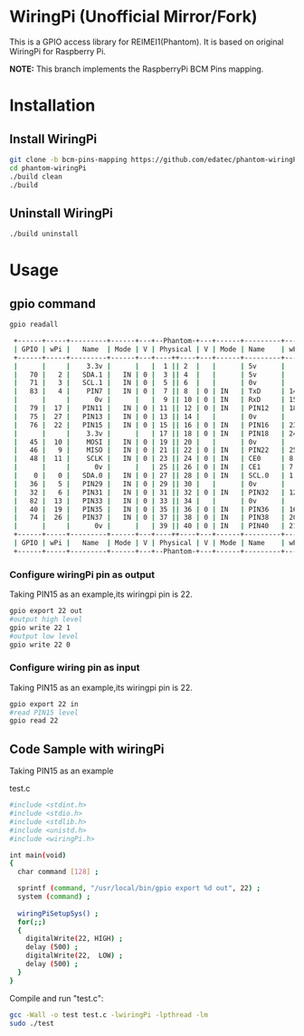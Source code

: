 WiringPi (Unofficial Mirror/Fork)
=================================

This is a GPIO access library for REIMEI1(Phantom). It is based on original WiringPi for Raspberry Pi.

**NOTE:** This branch implements the RaspberryPi BCM Pins mapping.

# Installation

## Install WiringPi

```sh
git clone -b bcm-pins-mapping https://github.com/edatec/phantom-wiringPi.git
cd phantom-wiringPi
./build clean
./build
```

## Uninstall WiringPi
```sh
./build uninstall
```


# Usage

## gpio command

```sh
gpio readall

 +------+-----+---------+------+---+--Phantom-+---+------+---------+-----+------+
 | GPIO | wPi |   Name  | Mode | V | Physical | V | Mode | Name    | wPi | GPIO |
 +------+-----+---------+------+---+----++----+---+------+---------+-----+------+
 |      |     |    3.3v |      |   |  1 || 2  |   |      | 5v      |     |      |
 |   70 |   2 |   SDA.1 |   IN | 0 |  3 || 4  |   |      | 5v      |     |      |
 |   71 |   3 |   SCL.1 |   IN | 0 |  5 || 6  |   |      | 0v      |     |      |
 |   83 |   4 |    PIN7 |   IN | 0 |  7 || 8  | 0 | IN   | TxD     | 14  | 37   |
 |      |     |      0v |      |   |  9 || 10 | 0 | IN   | RxD     | 15  | 38   |
 |   79 |  17 |   PIN11 |   IN | 0 | 11 || 12 | 0 | IN   | PIN12   | 18  | 33   |
 |   75 |  27 |   PIN13 |   IN | 0 | 13 || 14 |   |      | 0v      |     |      |
 |   76 |  22 |   PIN15 |   IN | 0 | 15 || 16 | 0 | IN   | PIN16   | 23  | 77   |
 |      |     |    3.3v |      |   | 17 || 18 | 0 | IN   | PIN18   | 24  | 72   |
 |   45 |  10 |    MOSI |   IN | 0 | 19 || 20 |   |      | 0v      |     |      |
 |   46 |   9 |    MISO |   IN | 0 | 21 || 22 | 0 | IN   | PIN22   | 25  | 73   |
 |   48 |  11 |    SCLK |   IN | 0 | 23 || 24 | 0 | IN   | CE0     | 8   | 47   |
 |      |     |      0v |      |   | 25 || 26 | 0 | IN   | CE1     | 7   | 78   |
 |    0 |   0 |   SDA.0 |   IN | 0 | 27 || 28 | 0 | IN   | SCL.0   | 1   | 1    |
 |   36 |   5 |   PIN29 |   IN | 0 | 29 || 30 |   |      | 0v      |     |      |
 |   32 |   6 |   PIN31 |   IN | 0 | 31 || 32 | 0 | IN   | PIN32   | 12  | 35   |
 |   82 |  13 |   PIN33 |   IN | 0 | 33 || 34 |   |      | 0v      |     |      |
 |   40 |  19 |   PIN35 |   IN | 0 | 35 || 36 | 0 | IN   | PIN36   | 16  | 80   |
 |   74 |  26 |   PIN37 |   IN | 0 | 37 || 38 | 0 | IN   | PIN38   | 20  | 81   |
 |      |     |      0v |      |   | 39 || 40 | 0 | IN   | PIN40   | 21  | 31   |
 +------+-----+---------+------+---+----++----+---+------+---------+-----+------+
 | GPIO | wPi |   Name  | Mode | V | Physical | V | Mode | Name    | wPi | GPIO |
 +------+-----+---------+------+---+--Phantom-+---+------+---------+-----+------+

```


### Configure wiringPi pin as output

Taking PIN15 as an example,its wiringpi pin is 22.

```sh
gpio export 22 out
#output high level
gpio write 22 1
#output low level
gpio write 22 0
```

### Configure wiring pin as input

Taking PIN15 as an example,its wiringpi pin is 22.
```sh
gpio export 22 in
#read PIN15 level
gpio read 22
```


## Code Sample with wiringPi

Taking PIN15 as an example

test.c

```sh
#include <stdint.h>
#include <stdio.h>
#include <stdlib.h>
#include <unistd.h>
#include <wiringPi.h>

int main(void)
{
  char command [128] ;

  sprintf (command, "/usr/local/bin/gpio export %d out", 22) ;
  system (command) ;
  
  wiringPiSetupSys() ;
  for(;;)
  {
    digitalWrite(22, HIGH) ;
    delay (500) ;
    digitalWrite(22,  LOW) ;
    delay (500) ;
  }
}
```

Compile and run "test.c":

```sh
gcc -Wall -o test test.c -lwiringPi -lpthread -lm
sudo ./test
```
